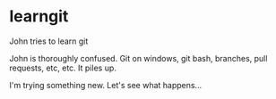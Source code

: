 # learngit
John tries to learn git

John is thoroughly confused. Git on windows, git bash, branches, pull requests, etc, etc. It piles up.

I'm trying something new. Let's see what happens...